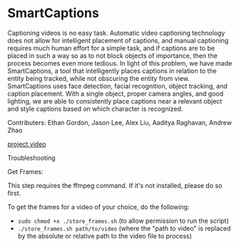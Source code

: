 # SmartCaptions
Captioning videos is no easy task. Automatic video captioning technology does not allow for intelligent placement of captions, and manual captioning requires much human effort for a simple task, and if captions are to be placed in such a way so as to not block objects of importance, then the process becomes even more tedious. In light of this problem, we have made SmartCaptions, a tool that intelligently places captions in relation to the entity being tracked, while not obscuring the entity from view. SmartCaptions uses face detection, facial recognition, object tracking, and caption placement. With a single object, proper camera angles, and good lighting, we are able to consistently place captions near a relevant object and style captions based on which character is recognized.

Contributers: Ethan Gordon, Jason Lee, Alex Liu, Aaditya Raghavan, Andrew Zhao

[project video](https://youtu.be/yWbuJBaxGW4)



Troubleshooting

Get Frames:

This step requires the ffmpeg command. If it's not installed, please do so first.

To get the frames for a video of your choice, do the following:

- `sudo chmod +x ./store_frames.sh` (to allow permission to run the script)
- `./store_frames.sh path/to/video` (where the "path to video" is replaced by the absolute or relative path to the video file to process)
